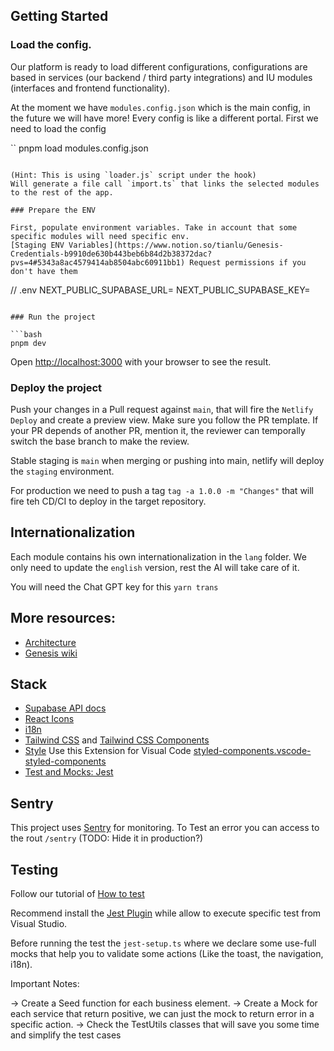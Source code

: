 ## Getting Started

### Load the config.

Our platform is ready to load different configurations, configurations are based in services (our backend / third party integrations) and IU modules (interfaces and frontend functionality).

At the moment we have `modules.config.json` which is the main config, in the future we will have more!
Every config is like a different portal. First we need to load the config

``
pnpm load modules.config.json
```

(Hint: This is using `loader.js` script under the hook)
Will generate a file call `import.ts` that links the selected modules to the rest of the app.

### Prepare the ENV

First, populate environment variables. Take in account that some specific modules will need specific env.
[Staging ENV Variables](https://www.notion.so/tianlu/Genesis-Credentials-b9910de630b443beb6b84d2b38372dac?pvs=4#5343a8ac4579414ab8504abc60911bb1) Request permissions if you don't have them

```
// .env
NEXT_PUBLIC_SUPABASE_URL=<your supabase project url>
NEXT_PUBLIC_SUPABASE_KEY=<your supabase api key>
```

### Run the project

```bash
pnpm dev
```

Open [http://localhost:3000](http://localhost:3000) with your browser to see the result.

### Deploy the project

Push your changes in a Pull request against `main`, that will fire the `Netlify Deploy` and create a preview view.
Make sure you follow the PR template.
If your PR depends of another PR, mention it, the reviewer can temporally switch the base branch to make the review.

Stable staging is `main` when merging or pushing into main, netlify will deploy the `staging` environment.

For production we need to push a tag `tag -a 1.0.0 -m "Changes"` that will fire teh CD/CI to deploy in the target repository.

## Internationalization

Each module contains his own internationalization in the `lang` folder.
We only need to update the `english` version, rest the AI will take care of it.

You will need the Chat GPT key for this
`yarn trans`

## More resources:

- [Architecture](https://whimsical.com/frontend-arquitecture-NfUQur2e1WpvWmeH9d1mXU)
- [Genesis wiki](https://www.notion.so/tianlu/Genesis-Wiki-319c67a41c5a4b9cb5f9eadd6f04e5bb)

## Stack

- [Supabase API docs](https://supabase.com/dashboard/project/kxchqnumsodkzillsjhx/api)
- [React Icons](https://react-icons.github.io/react-icons/icons/fa6/)
- [i18n](https://react.i18next.com/)
- [Tailwind CSS](https://tailwindcss.com/docs/installation) and [Tailwind CSS Components](https://tailwindui.com/components)
- [Style](https://github.com/styled-components/styled-components) Use this Extension for Visual Code    [styled-components.vscode-styled-components]( https://marketplace.cursorapi.com/items?itemName=styled-components.vscode-styled-components)
- [Test and Mocks: Jest](https://jestjs.io/docs/getting-started)

## Sentry

This project uses [Sentry](https://genesis-4s.sentry.io/) for monitoring.
To Test an error you can access to the rout `/sentry`  (TODO: Hide it in production?)

## Testing

Follow our tutorial of [How to test](https://jestjs.io/docs/getting-started)

Recommend install the [Jest Plugin](https://marketplace.cursorapi.com/items?itemName=Orta.vscode-jest) while allow
to execute specific test from Visual Studio.

Before running the test the `jest-setup.ts` where we declare some use-full mocks that help you to validate some actions (Like the toast, the navigation, i18n).

Important Notes:

-> Create a Seed function for each business element.
-> Create a Mock for each service that return positive, we can just the mock to return error in a specific action.
-> Check the TestUtils classes that will save you some time and simplify the test cases


